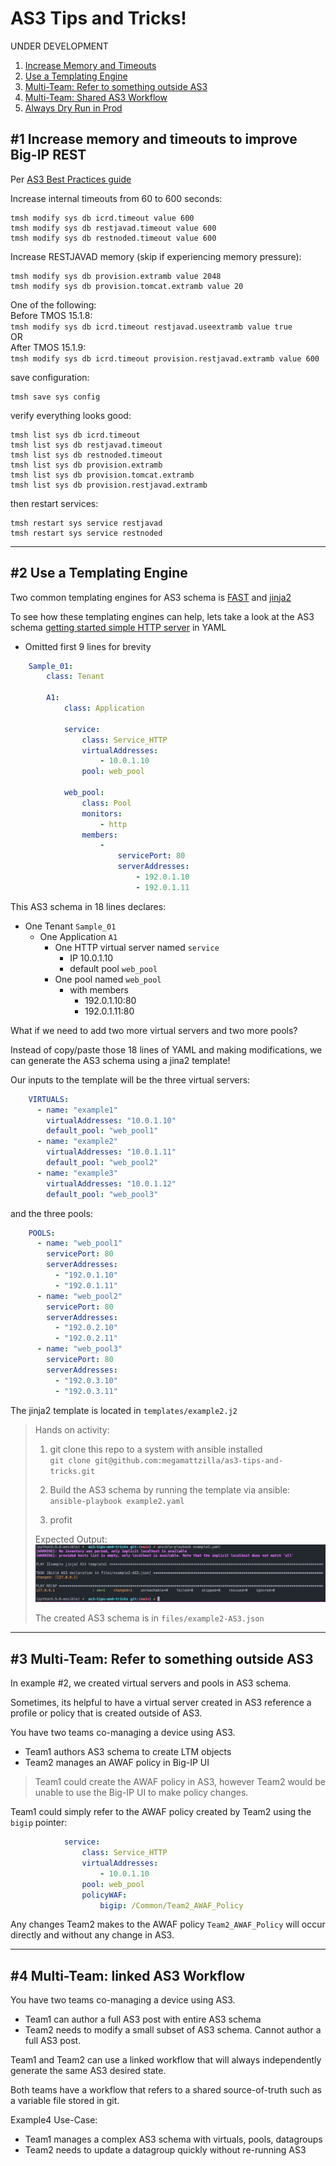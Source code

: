 # AS3 Tips and Tricks! 

UNDER DEVELOPMENT

1.  [Increase Memory and Timeouts](#1)  
2.  [Use a Templating Engine](#2)  
3.  [Multi-Team: Refer to something outside AS3](#3)  
4.  [Multi-Team: Shared AS3 Workflow](#4)  
5.  [Always Dry Run in Prod](#5)  


## #1 Increase memory and timeouts to improve Big-IP REST <a name="1"></a>
Per [AS3 Best Practices guide](https://clouddocs.f5.com/products/extensions/f5-appsvcs-extension/latest/userguide/best-practices.html#increase-timeout-values-if-the-rest-api-is-timing-out)   

Increase internal timeouts from 60 to 600 seconds:
```
tmsh modify sys db icrd.timeout value 600
tmsh modify sys db restjavad.timeout value 600
tmsh modify sys db restnoded.timeout value 600
```

Increase RESTJAVAD memory (skip if experiencing memory pressure):
```
tmsh modify sys db provision.extramb value 2048
tmsh modify sys db provision.tomcat.extramb value 20
```
One of the following:    
Before TMOS 15.1.8:   
`tmsh modify sys db icrd.timeout restjavad.useextramb value true`   
OR  
After TMOS 15.1.9:  
`tmsh modify sys db icrd.timeout provision.restjavad.extramb value 600`  

save configuration:
```
tmsh save sys config
```
verify everything looks good:
```
tmsh list sys db icrd.timeout
tmsh list sys db restjavad.timeout  
tmsh list sys db restnoded.timeout 
tmsh list sys db provision.extramb
tmsh list sys db provision.tomcat.extramb
tmsh list sys db provision.restjavad.extramb
```

then restart services:
```
tmsh restart sys service restjavad
tmsh restart sys service restnoded
```

___

## #2 Use a Templating Engine <a name="2"></a>
Two common templating engines for AS3 schema is [FAST](https://clouddocs.f5.com/products/extensions/f5-appsvcs-templates/latest/) and [jinja2](https://docs.ansible.com/ansible/latest/playbook_guide/playbooks_templating.html)

To see how these templating engines can help, lets take a look at the AS3 schema [getting started simple HTTP server](https://clouddocs.f5.com/products/extensions/f5-appsvcs-extension/latest/declarations/getting-started.html#simple-http-application) in YAML  
* Omitted first 9 lines for brevity  

```yaml
    Sample_01:
        class: Tenant

        A1:
            class: Application

            service:
                class: Service_HTTP
                virtualAddresses:
                    - 10.0.1.10
                pool: web_pool

            web_pool:
                class: Pool
                monitors:
                    - http
                members:
                    -
                        servicePort: 80
                        serverAddresses:
                            - 192.0.1.10
                            - 192.0.1.11
```
This AS3 schema in 18 lines declares:
- One Tenant `Sample_01`
    - One Application `A1` 
        - One HTTP virtual server named `service`
            - IP 10.0.1.10
            - default pool `web_pool`    
        - One pool named `web_pool`
            - with members
                -   192.0.1.10:80
                -   192.0.1.11:80

What if we need to add two more virtual servers and two more pools?

Instead of copy/paste those 18 lines of YAML and making modifications, we can generate the AS3 schema using a jina2 template!  

Our inputs to the template will be the three virtual servers:
```YAML
    VIRTUALS:
      - name: "example1"
        virtualAddresses: "10.0.1.10"
        default_pool: "web_pool1"
      - name: "example2"
        virtualAddresses: "10.0.1.11"
        default_pool: "web_pool2"
      - name: "example3"
        virtualAddresses: "10.0.1.12"
        default_pool: "web_pool3"
```
and the three pools:
```yaml
    POOLS:
      - name: "web_pool1"
        servicePort: 80
        serverAddresses: 
          - "192.0.1.10"
          - "192.0.1.11"
      - name: "web_pool2"
        servicePort: 80
        serverAddresses: 
          - "192.0.2.10"
          - "192.0.2.11"
      - name: "web_pool3"
        servicePort: 80
        serverAddresses: 
          - "192.0.3.10"
          - "192.0.3.11"
```
The jinja2 template is located in `templates/example2.j2`

> Hands on activity:
> 1. git clone this repo to a system with ansible installed  
> `git clone git@github.com:megamattzilla/as3-tips-and-tricks.git`  
> 
> 2. Build the AS3 schema by running the template via ansible:  
> `ansible-playbook example2.yaml`
> 
> 3. profit
>
> Expected Output:
> ![alt text](2024-08-06_11-17-45.png)
>
> The created AS3 schema is in `files/example2-AS3.json`

___

## #3 Multi-Team: Refer to something outside AS3 <a name="3"></a>

In example #2, we created virtual servers and pools in AS3 schema. 

Sometimes, its helpful to have a virtual server created in AS3 reference a profile or policy that is created outside of AS3. 

You have two teams co-managing a device using AS3. 
- Team1 authors AS3 schema to create LTM objects
- Team2 manages an AWAF policy in Big-IP UI    

> Team1 could create the AWAF policy in AS3, however Team2 would be unable to use the Big-IP UI to make policy changes.  

Team1 could simply refer to the AWAF policy created by Team2 using the `bigip` pointer: 
```yaml
            service:
                class: Service_HTTP
                virtualAddresses:
                    - 10.0.1.10
                pool: web_pool
                policyWAF:
                    bigip: /Common/Team2_AWAF_Policy
```
Any changes Team2 makes to the AWAF policy `Team2_AWAF_Policy` will occur directly and without any change in AS3. 

___

## #4 Multi-Team: linked AS3 Workflow <a name="4"></a>

You have two teams co-managing a device using AS3. 
- Team1 can author a full AS3 post with entire AS3 schema
- Team2 needs to modify a small subset of AS3 schema. Cannot author a full AS3 post.   

Team1 and Team2 can use a linked workflow that will always independently generate the same AS3 desired state. 

Both teams have a workflow that refers to a shared source-of-truth such as a variable file stored in git.  

Example4 Use-Case:
- Team1 manages a complex AS3 schema with virtuals, pools, datagroups
- Team2 needs to update a datagroup quickly without re-running AS3

